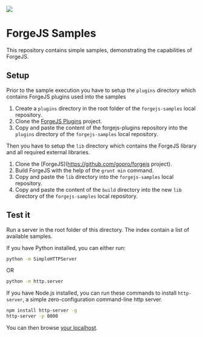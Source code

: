 
![](https://cdn.forgejs.org/grav/images/ForgeJS-logo-650x200.png)

# ForgeJS Samples

This repository contains simple samples, demonstrating the capabilities of ForgeJS.

## Setup

Prior to the sample execution you have to setup the `plugins` directory which contains ForgeJS plugins used into the samples

1. Create a `plugins` directory in the root folder of the `forgejs-samples` local repository.
2. Clone the [ForgeJS Plugins](https://github.com/gopro/forgejs-plugins) project.
3. Copy and paste the content of the forgejs-plugins repository into the `plugins` directory of the `forgejs-samples` local repository.

Then you have to setup the `lib` directory which contains the ForgeJS library and all required external libraries.

1. Clone the [ForgeJS](https://github.com/gopro/forgejs project).
2. Build ForgeJS with the help of the ```grunt min``` command.
3. Copy and paste the `lib` directory into the `forgejs-samples` local repository.
4. Copy and paste the content of the `build` directory into the new `lib` directory of the `forgejs-samples` local repository.

## Test it

Run a server in the root folder of this directory. The index contain a list of available samples.

If you have Python installed, you can either run:

```bash
python -m SimpleHTTPServer
```

OR

```bash
python -m http.server
```

If you have Node.js installed, you can run these commands to install `http-server`, a simple zero-configuration command-line http server.

```bash
npm install http-server -g
http-server -p 8000
```

You can then browse [your localhost](http://localhost:8000).
